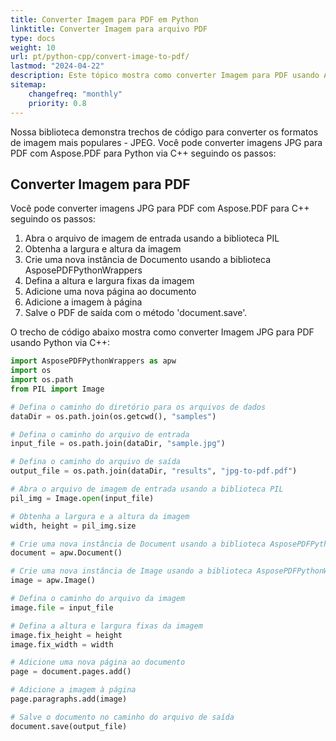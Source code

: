 ```yaml
---
title: Converter Imagem para PDF em Python
linktitle: Converter Imagem para arquivo PDF
type: docs
weight: 10
url: pt/python-cpp/convert-image-to-pdf/
lastmod: "2024-04-22"
description: Este tópico mostra como converter Imagem para PDF usando Aspose.PDF para Python via biblioteca C++.
sitemap:
    changefreq: "monthly"
    priority: 0.8
---
```


Nossa biblioteca demonstra trechos de código para converter os formatos de imagem mais populares - JPEG. Você pode converter imagens JPG para PDF com Aspose.PDF para Python via C++ seguindo os passos:

## Converter Imagem para PDF

Você pode converter imagens JPG para PDF com Aspose.PDF para C++ seguindo os passos:

1. Abra o arquivo de imagem de entrada usando a biblioteca PIL
1. Obtenha a largura e altura da imagem
1. Crie uma nova instância de Documento usando a biblioteca AsposePDFPythonWrappers
1. Defina a altura e largura fixas da imagem
1. Adicione uma nova página ao documento
1. Adicione a imagem à página
1. Salve o PDF de saída com o método 'document.save'.

O trecho de código abaixo mostra como converter Imagem JPG para PDF usando Python via C++:

```python
import AsposePDFPythonWrappers as apw
import os
import os.path
from PIL import Image

# Defina o caminho do diretório para os arquivos de dados
dataDir = os.path.join(os.getcwd(), "samples")

# Defina o caminho do arquivo de entrada
input_file = os.path.join(dataDir, "sample.jpg")

# Defina o caminho do arquivo de saída
output_file = os.path.join(dataDir, "results", "jpg-to-pdf.pdf")

# Abra o arquivo de imagem de entrada usando a biblioteca PIL
pil_img = Image.open(input_file)

# Obtenha a largura e a altura da imagem
width, height = pil_img.size

# Crie uma nova instância de Document usando a biblioteca AsposePDFPythonWrappers
document = apw.Document()

# Crie uma nova instância de Image usando a biblioteca AsposePDFPythonWrappers
image = apw.Image()

# Defina o caminho do arquivo da imagem
image.file = input_file

# Defina a altura e largura fixas da imagem
image.fix_height = height
image.fix_width = width

# Adicione uma nova página ao documento
page = document.pages.add()

# Adicione a imagem à página
page.paragraphs.add(image)

# Salve o documento no caminho do arquivo de saída
document.save(output_file)
```